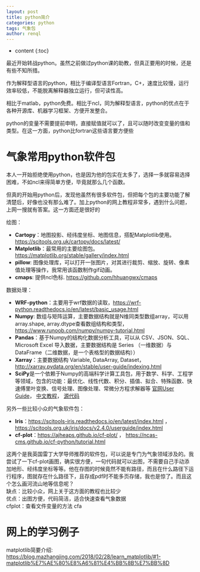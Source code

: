 ```yaml
---
layout: post
title: python简介
categories: python
tags: 气象包
author: renql
---
```


* content
{:toc}

最近开始转战python。虽然之前做过python课的助教，但真正要用的时候，还是有些不知所措。

作为解释型语言的python，相比于编译型语言Fortran，C+，速度比较慢，运行效率较低，不能脱离解释器独立运行，但可读性高。

相比于matlab，python免费。相比于ncl，同为解释型语言，python的优点在于各种开源库、机器学习框架、方便开发整合。

python的变量不需要提前申明，直接赋值就可以了，且可以随时改变变量的值和类型。在这一方面，python比fortran这些语言要方便些

# 气象常用python软件包
本人一开始拒绝使用python，也是因为他的包实在太多了，选择一多就容易选择困难，不如ncl来得简单方便，毕竟就那么几个函数。

但真的开始用python后，发现他虽然有很多软件包，但把每个包的主要功能了解清楚后，好像也没有那么难了。加上python的网上教程非常多，遇到什么问题，上网一搜就有答案。这一方面还是很好的

绘图：   
- **Cartopy**：地图投影、经纬度坐标、地图信息，搭配Matplotlib使用。<a href="https://scitools.org.uk/cartopy/docs/latest/" target="_blank">https://scitools.org.uk/cartopy/docs/latest/</a>   
- **Matplotlib**：最常用的主要绘图包。<a href="https://matplotlib.org/stable/gallery/index.html" target="_blank">https://matplotlib.org/stable/gallery/index.html</a>   
- **pillow**: 图像处理库，可以打开一张图片，对其进行裁剪、缩放、旋转、像素值处理等操作，我常用该函数制作gif动画。  
- **cmaps**: 提供ncl色标. <a href="https://github.com/hhuangwx/cmaps" target="_blank">https://github.com/hhuangwx/cmaps</a>   

数据处理：   
- **WRF-python**：主要用于wrf数据的读取，<a href="https://wrf-python.readthedocs.io/en/latest/basic_usage.html" target="_blank">https://wrf-python.readthedocs.io/en/latest/basic_usage.html</a>    
- **Numpy**: 数组与矩阵运算，主要数据结构就是N维同类型数组array，可以用array.shape, array.dtype查看数组结构和类型，<a href="https://www.runoob.com/numpy/numpy-tutorial.html" target="_blank">https://www.runoob.com/numpy/numpy-tutorial.html</a>   
- **Pandas**：基于Numpy的结构化数据分析工具，可以从 CSV、JSON、SQL、Microsoft Excel 导入数据，主要数据结构是 Series （一维数据）与 DataFrame（二维数据，是一个表格型的数据结构））  
- **Xarray**：主要数据结构 Variable, DataArray, Dataset， <a href="http://xarray.pydata.org/en/stable/user-guide/indexing.html" target="_blank">http://xarray.pydata.org/en/stable/user-guide/indexing.html</a>  
- **SciPy**是一个依赖于Numpy的高端科学计算工具包，用于数学、科学、工程学等领域，包含的功能：最优化、线性代数、积分、插值、拟合、特殊函数、快速傅里叶变换、信号处理、图像处理、常微分方程求解器等
<a href="https://docs.scipy.org/doc/scipy/reference/tutorial/index.html" target="_blank">官网User Guide</a>，
<a href="https://www.cjavapy.com/article/1132/" target="_blank">中文教程</a>，
<a href="https://github.com/scipy/scipy/tree/135b734994a512334055a97a0f2fae8f0990887b" target="_blank">源代码</a>

另外一些比较小众的气象软件包：
- **Iris**：https://scitools-iris.readthedocs.io/en/latest/index.html ， https://scitools.org.uk/iris/docs/v2.4.0/userguide/index.html  
- **cf-plot**：https://ajheaps.github.io/cf-plot/ ， https://ncas-cms.github.io/cf-python/tutorial.html  

这两个是我英国雷丁大学导师推荐的软件包，可以说是专门为气象领域涉及的。我尝试了一下cf-plot画图，确实很方便，一句代码就可以出图，不需要自己手动添加地形、经纬度坐标等等。他在存图的时候竟然不能有路径，而且在什么路径下运行程序，图就存在什么路径下，且存成pdf时不能多页存储，我也是惊了。而且这个怎么画河流山地等信息呢？  
缺点：比较小众，网上关于这方面的教程也比较少  
优点：出图方便，代码简洁，适合快速查看气象数据  
cfplot：查看文件变量的方法 cfa  

# 网上的学习例子
matplotlib简要介绍: https://blog.mazhangjing.com/2018/02/28/learn_matplotlib/#1-matplotlib%E7%AE%80%E8%A6%81%E4%BB%8B%E7%BB%8D
